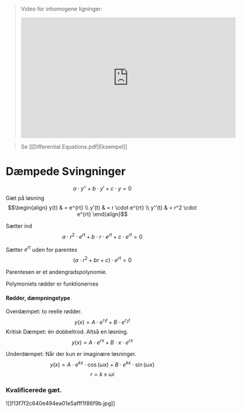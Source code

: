 >Video for inhomogene ligninger:
><iframe width="560" height="315" src="https://www.youtube.com/embed/P3fc6v191mA" title="YouTube video player" frameborder="0" allow="accelerometer; autoplay; clipboard-write; encrypted-media; gyroscope; picture-in-picture" allowfullscreen></iframe>

>Se [[Differential Equations.pdf|Eksempel]]
# Dæmpede Svingninger

$$a \cdot y'' + b \cdot y' + c \cdot y = 0$$
Gæt på løsning
$$\begin{align}
y(t) & = e^{rt} \\
y'(t) & = r \cdot  e^{rt} \\
y''(t) & = r^2 \cdot e^{rt}
\end{align}$$


Sætter ind
$$a \cdot r^2 \cdot e ^{rt} + b \cdot r \cdot e^{rt} + c \cdot e^{rt} = 0$$

Sætter $e^{rt}$ uden for parentes
$$(a \cdot r^2 + br + c) \cdot e^{rt} = 0$$

Parentesen er et andengradspolynomie. 

Polymoniets rødder er funktionernes 

#### Rødder, dæmpningstype 
Overdæmpet: to reelle rødder.
$$y(x) = A \cdot e^{r_1t} + B \cdot e^{r_2t}$$
Kritisk Dæmpet: én dobbeltrod. Altså en løsning.
$$y(x) = A \cdot e^{rx} + B \cdot x \cdot e^{rx}$$

Underdæmpet: Når der kun er imaginære løsninger.
$$y(x) = A \cdot e^{kx} \cdot \cos(\omega x) + B\cdot e^{kx} \cdot \sin(\omega x)$$
$$r = k \pm \omega i$$

### Kvalificerede gæt.

![[f13f7f2c640e494ea01e5afff1f86f9b.jpg]]
